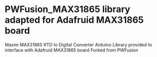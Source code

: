 # PWFusion_MAX31865 library adapted for Adafruid MAX31865 board

Maxim MAX31865 RTD to Digital Converter Arduino Library provided to interface with Adafruid MAX31865 board
Forked from PWFusion
